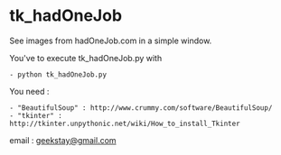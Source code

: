 tk_hadOneJob
============

See images from hadOneJob.com in a simple window.

You've to execute tk_hadOneJob.py with

    - python tk_hadOneJob.py


You need :

    - "BeautifulSoup" : http://www.crummy.com/software/BeautifulSoup/
    - "tkinter" : http://tkinter.unpythonic.net/wiki/How_to_install_Tkinter

email : geekstay@gmail.com
